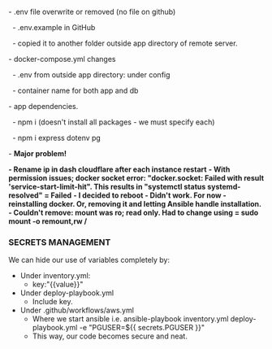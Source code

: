 \- .env file overwrite or removed (no file on github)

&nbsp;	- .env.example in GitHub 

&nbsp;	- copied it to another folder outside app directory of remote server.

\- docker-compose.yml changes

&nbsp;	- .env from outside app directory: under config

&nbsp;	- container name for both app and db

\- app dependencies. 

&nbsp;	- npm i (doesn't install all packages - we must specify each)

&nbsp;	- npm i express dotenv pg

\- **Major problem!**

**- Rename ip in dash cloudflare after each instance restart** 
**- With permission issues; docker socket error: "docker.socket: Failed with result 'service-start-limit-hit". This results in "systemctl status systemd-resolved" = Failed**
	**- I decided to reboot - Didn't work. For now - reinstalling docker. Or, removing it and letting Ansible handle installation.**
 	**- Couldn't remove: mount was ro; read only. Had to change using = sudo mount -o remount,rw /**


### SECRETS MANAGEMENT

We can hide our use of variables completely by:
- Under inventory.yml:
	- key:"{{value}}"
- Under deploy-playbook.yml
	- Include key.
- Under .github/workflows/aws.yml
	- Where we start ansible i.e. ansible-playbook inventory.yml deploy-playbook.yml -e "PGUSER=${{ secrets.PGUSER }}"
	- This way, our code becomes secure and neat.

